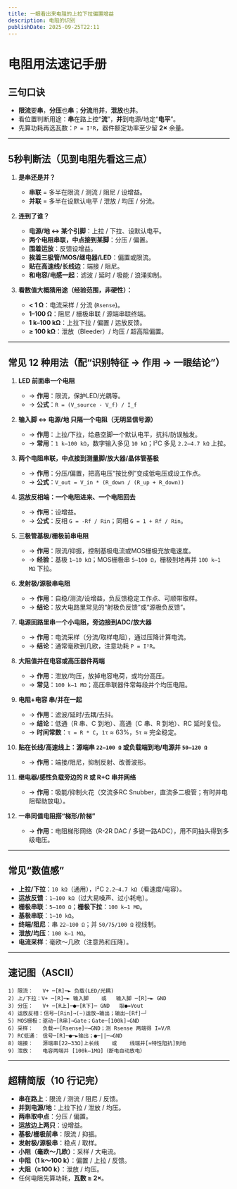 ```yaml
---
title: 一眼看出来电阻的上拉下拉偏置增益
description: 电阻的识别
publishDate: 2025-09-25T22:11
---
```

# 电阻用法速记手册

## 三句口诀

*   **限流**要**串**，**分压**也**串**；**分流**用**并**，**泄放**也**并**。
*   看位置判断用途：**串**在路上控“**流**”，**并**到电源/地定“**电平**”。
*   先算功耗再选瓦数：`P = I²R`，器件额定功率至少留 **2×** 余量。

---

## 5秒判断法（见到电阻先看这三点）

1.  **是串还是并？**
    *   **串联** = 多半在限流 / 测流 / 阻尼 / 设增益。
    *   **并联** = 多半在设默认电平 / 泄放 / 均压 / 分流。

2.  **连到了谁？**
    *   **电源/地 ↔ 某个引脚**：上拉 / 下拉、设默认电平。
    *   **两个电阻串联，中点接到某脚**：分压 / 偏置。
    *   **围着运放**：反馈设增益。
    *   **挨着三极管/MOS/继电器/LED**：偏置或限流。
    *   **贴在高速线/长线边**：端接 / 阻尼。
    *   **和电容/电感一起**：滤波 / 延时 / 吸能 / 浪涌抑制。

3.  **看数值大概猜用途（经验范围，非硬性）：**
    *   **< 1 Ω**：电流采样 / 分流 (`Rsense`)。
    *   **1–100 Ω**：阻尼 / 栅极串联 / 源端串联终端。
    *   **1 k–100 kΩ**：上拉下拉 / 偏置 / 运放反馈。
    *   **≥ 100 kΩ**：泄放（Bleeder）/ 均压 / 超高阻偏置。

---

## 常见 12 种用法（配“识别特征 → 作用 → 一眼结论”）

1.  **LED 前面串一个电阻**
    *   → **作用**：限流，保护LED/光耦等。
    *   → **公式**：`R = (V_source - V_f) / I_f`

2.  **输入脚 ↔ 电源/地 只隔一个电阻（无明显信号源）**
    *   → **作用**：上拉/下拉，给悬空脚一个默认电平，抗抖/防误触发。
    *   → **常用**：`1 k–100 kΩ`，数字输入多见 `10 kΩ`；I²C 多见 `2.2–4.7 kΩ` 上拉。

3.  **两个电阻串联，中点接到测量脚/放大器/晶体管基极**
    *   → **作用**：分压/偏置，把高电压“按比例”变成低电压或设工作点。
    *   → **公式**：`V_out = V_in * (R_down / (R_up + R_down))`

4.  **运放反相端：一个电阻进来、一个电阻回去**
    *   → **作用**：设增益。
    *   → **公式**：反相 `G = -Rf / Rin`；同相 `G = 1 + Rf / Rin`。

5.  **三极管基极/栅极前串电阻**
    *   → **作用**：限流/抑振，控制基极电流或MOS栅极充放电速度。
    *   → **经验**：基极 `1–10 kΩ`；MOS栅极串 `5–100 Ω`，栅极到地再并 `100 k–1 MΩ` 下拉。

6.  **发射极/源极串电阻**
    *   → **作用**：自稳/测流/设增益，负反馈稳定工作点、可顺带取样。
    *   → **结论**：放大电路里常见的“射极负反馈”或“源极负反馈”。

7.  **电源回路里串一个小电阻，旁边接到ADC/放大器**
    *   → **作用**：电流采样（分流/取样电阻），通过压降计算电流。
    *   → **结论**：通常毫欧到几欧，注意功耗 `P = I²R`。

8.  **大阻值并在电容或高压器件两端**
    *   → **作用**：泄放/均压，放掉电容电荷，或均分高压。
    *   → **常见**：`100 k–1 MΩ`；高压串联器件常每段并个均压电阻。

9.  **电阻+电容 串/并在一起**
    *   → **作用**：滤波/延时/去耦/去抖。
    *   → **结论**：低通（R 串、C 到地）、高通（C 串、R 到地）、RC 延时复位。
    *   → **时间常数**：`τ = R * C`，`1τ` ≈ 63%，`5τ` ≈ 完全稳定。

10. **贴在长线/高速线上：源端串 `22–100 Ω` 或负载端到地/电源并 `50–120 Ω`**
    *   → **作用**：端接/阻尼，抑制反射、改善波形。

11. **继电器/感性负载旁边的 R 或 R+C 串并网络**
    *   → **作用**：吸能/抑制火花（交流多RC Snubber，直流多二极管；有时并电阻帮助放电）。

12. **一串同值电阻搭“梯形/阶梯”**
    *   → **作用**：电阻梯形网络（R-2R DAC / 多键一路ADC），用不同抽头得到多级电压。

---

## 常见“数值感”

*   **上拉/下拉**：`10 kΩ`（通用），I²C `2.2–4.7 kΩ`（看速度/电容）。
*   **运放反馈**：`1–100 kΩ`（过大易噪声、过小耗电）。
*   **栅极串联**：`5–100 Ω`；**栅极下拉**：`100 k–1 MΩ`。
*   **基极串联**：`1–10 kΩ`。
*   **终端/阻尼**：串 `22–100 Ω`；并 `50/75/100 Ω` 视线制。
*   **泄放/均压**：`100 k–1 MΩ`。
*   **电流采样**：毫欧～几欧（注意热和压降）。

---

## 速记图（ASCII）

```
1) 限流：   V+ ─[R]─► 负载(LED/光耦)
2) 上/下拉：V+ ─[R]─► 输入脚    或   输入脚 ─[R]─► GND
3) 分压：   V+ ─[R上]─●─[R下]─ GND   取●=Vout
4) 运放反相：信号─[Rin]→(−)运放→输出；输出─[Rf]─┘
5) MOS栅极：驱动─[R串]→Gate；Gate─[100k]→GND
6) 采样：   负载→─[Rsense]─→GND；测 Rsense 两端得 I=V/R
7) RC低通： 信号─[R]─●─►输出；●─||─→GND
8) 端接：   源端串[22–33Ω]上长线    或    线端并[≈特性阻抗]到地
9) 泄放：   电容两端并 [100k–1MΩ]（断电自动放电）
```

---

## 超精简版（10 行记完）

*   **串在路上**：限流 / 测流 / 阻尼 / 反馈。
*   **并到电源/地**：上拉下拉 / 泄放 / 均压。
*   **两串取中点**：分压 / 偏置。
*   **运放边上两只**：设增益。
*   **基极/栅极前串**：限流 / 抑振。
*   **发射极/源极串**：稳点 / 取样。
*   **小阻（毫欧～几欧）**：采样 / 大电流。
*   **中阻（1 k～100 k）**：偏置 / 上拉 / 反馈。
*   **大阻（≥100 k）**：泄放 / 均压。
*   任何电阻先算功耗，**瓦数 ≥ 2×**。
